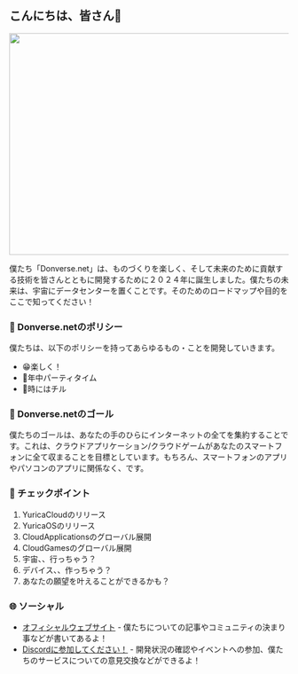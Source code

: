 ## こんにちは、皆さん👋
<div align="center">
  <img src="https://github.com/user-attachments/assets/940ad927-b0aa-4d90-b922-98f27f6daab0" height=400 width=700 />
</div>

僕たち「Donverse.net」は、ものづくりを楽しく、そして未来のために貢献する技術を皆さんとともに開発するために２０２４年に誕生しました。僕たちの未来は、宇宙にデータセンターを置くことです。そのためのロードマップや目的をここで知ってください！

### 📑 Donverse.netのポリシー
僕たちは、以下のポリシーを持ってあらゆるもの・ことを開発していきます。
- 😁楽しく！
- 🎉年中パーティタイム
- 🍵時にはチル

### 🏁 Donverse.netのゴール
僕たちのゴールは、あなたの手のひらにインターネットの全てを集約することです。これは、クラウドアプリケーション/クラウドゲームがあなたのスマートフォンに全て収まることを目標としています。もちろん、スマートフォンのアプリやパソコンのアプリに関係なく、です。

### 🧩 チェックポイント
1. YuricaCloudのリリース
2. YuricaOSのリリース
3. CloudApplicationsのグローバル展開
4. CloudGamesのグローバル展開
5. 宇宙、、行っちゃう？
6. デバイス、、作っちゃう？
7. あなたの願望を叶えることができるかも？

### 🌐 ソーシャル
- [オフィシャルウェブサイト](https://lab.donverse.net/) - 僕たちについての記事やコミュニティの決まり事などが書いてあるよ！
- [Discordに参加してください！](https://discord.com/invite/CYqaPpxqb6) - 開発状況の確認やイベントへの参加、僕たちのサービスについての意見交換などができるよ！
